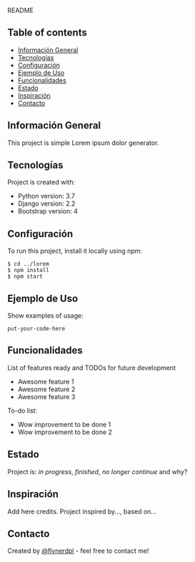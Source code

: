 README

## Table of contents
* [Información General](#información-general)
* [Tecnologías](#tecnologías)
* [Configuración](#configuración)
* [Ejemplo de Uso](#ejemplo-de-uso)
* [Funcionalidades](#funcionalidades)
* [Estado](#estado)
* [Inspiración](#inspiración)
* [Contacto](#contacto)

## Información General
This project is simple Lorem ipsum dolor generator.

## Tecnologías
Project is created with:
* Python version: 3.7
* Django version: 2.2
* Bootstrap version: 4

## Configuración
To run this project, install it locally using npm:

```
$ cd ../lorem
$ npm install
$ npm start
```

## Ejemplo de Uso
Show examples of usage:
```
put-your-code-here
```

## Funcionalidades
List of features ready and TODOs for future development
* Awesome feature 1
* Awesome feature 2
* Awesome feature 3

To-do list:
* Wow improvement to be done 1
* Wow improvement to be done 2

## Estado
Project is: _in progress_, _finished_, _no longer continue_ and why?

## Inspiración
Add here credits. Project inspired by..., based on...

## Contacto
Created by [@flynerdpl](https://www.flynerd.pl/) - feel free to contact me!
```